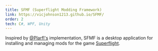 ```yaml
---
title: SFMF (Superflight Modding Framework)
link: https://vicjohnson1213.github.io/SFMF/
order: 2
tech: C#, WPF, Unity
---
```


Inspired by [@Plarfl's](https://github.com/Phlarfl) implementation, SFMF is a desktop application for installing and managing mods for the game [Superflight](https://superflightgame.com/).
